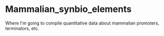 # Mammalian_synbio_elements
Where I'm going to compile quantitative data about mammalian promoters, terminators, etc.
